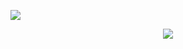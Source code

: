 <img align="center" src="https://github-readme-stats.vercel.app/api?username=Coldvvater" /></p>
<p align="center"><img src="https://i.giphy.com/RThN0hOS2GO4M.gif" /></p>
